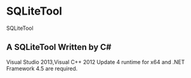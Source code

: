 # SQLiteTool
SQLiteTool

## A SQLiteTool Written by C#


Visual Studio 2013,Visual C++ 2012 Update 4 runtime for x64 and .NET Framework 4.5 are required.   
